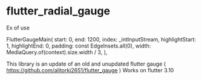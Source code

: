 # flutter_radial_gauge


Ex of use

FlutterGaugeMain(
  start: 0,
  end: 1200,
  index: _intInputStream,
  highlightStart: 1,
  highlightEnd: 0,
  padding: const EdgeInsets.all(0),
  width: MediaQuery.of(context).size.width / 3,
),



This library is an update of an old and unupdated flutter gauge ( https://github.com/alitorki2651/flutter_gauge )
Works on flutter 3.10
